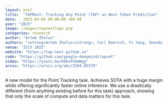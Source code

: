 ```yaml
---
layout: post
title:  "TAPNext: Tracking Any Point (TAP) as Next Token Prediction"
date:   2025-04-04 00:00:00 +00:00
year: "2025"
image: /images/tapnextlogo.png
categories: research
author: "Artem Zholus"
authors: "<strong>Artem Zholus</strong>, Carl Doersch, Yi Yang, Skanda Koppula, Viorica Patraucean, Xu Owen He, Ignacio Rocco, Mehdi S. M. Sajjadi, Sarath Chandar, Ross Goroshin"
venue: "ICCV 2025"
website: "https://tap-next.github.io"
code: "https://github.com/google-deepmind/tapnet"
video: "https://youtu.be/6EKxPSUmWgg"
arxiv: "https://arxiv.org/abs/2504.05579"
---
```

A new model for the Point Tracking task. Achieves SOTA with a huge margin while offering significantly faster online inference. We use a drastically different (from anything existing before for this task) approach, showing that only the scale of compute and data matters for this task.
